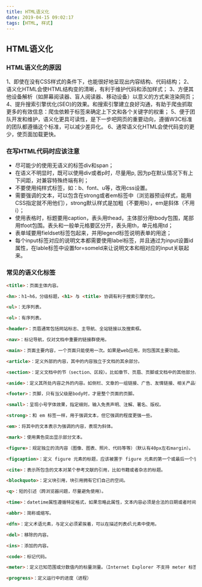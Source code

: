 ```yaml
---
title: HTML语义化
date: 2019-04-15 09:02:17
tags: [HTML, 样式]
---
```


##  HTML语义化

### HTML语义化的原因

1、即使在没有CSS样式的条件下，也能很好地呈现出内容结构、代码结构；
2、语义化HTML会使HTML结构变的清晰，有利于维护代码和添加样式；
3、方便其他设备解析（如屏幕阅读器、盲人阅读器、移动设备）以意义的方式来渲染网页；
4、提升搜索引擎优化(SEO)的效果。和搜索引擎建立良好沟通，有助于爬虫抓取更多的有效信息：爬虫依赖于标签来确定上下文和各个关键字的权重；
5、便于团队开发和维护，语义化更具可读性，是下一步吧网页的重要动向，遵循W3C标准的团队都遵循这个标准，可以减少差异化。
6、通常语义化HTML会使代码变的更少，使页面加载更快。

### 在写HTML代码时应该注意
- 尽可能少的使用无语义的标签div和span；
- 在语义不明显时，既可以使用div或者p时，尽量用p, 因为p在默认情况下有上下间距，对兼容特殊终端有利；
- 不要使用纯样式标签，如：b、font、u等，改用css设置。
- 需要强调的文本，可以包含在strong或者em标签中（浏览器预设样式，能用CSS指定就不用他们），strong默认样式是加粗（不要用b），em是斜体（不用i）；
- 使用表格时，标题要用caption，表头用thead，主体部分用tbody包围，尾部用tfoot包围。表头和一般单元格要区分开，表头用th，单元格用td；
- 表单域要用fieldset标签包起来，并用legend标签说明表单的用途；
- 每个input标签对应的说明文本都需要使用label标签，并且通过为input设置id属性，在lable标签中设置for=someld来让说明文本和相对应的input关联起来。

### 常见的语义化标签

```html
<title>：页面主体内容。

<hn>：h1~h6，分级标题，<h1> 与 <title> 协调有利于搜索引擎优化。

<ul>：无序列表。

<ol>：有序列表。

<header>：页眉通常包括网站标志、主导航、全站链接以及搜索框。

<nav>：标记导航，仅对文档中重要的链接群使用。

<main>：页面主要内容，一个页面只能使用一次。如果是web应用，则包围其主要功能。

<article>：定义外部的内容，其中的内容独立于文档的其余部分。

<section>：定义文档中的节（section、区段）。比如章节、页眉、页脚或文档中的其他部分。

<aside>：定义其所处内容之外的内容。如侧栏、文章的一组链接、广告、友情链接、相关产品列表等。

<footer>：页脚，只有当父级是body时，才是整个页面的页脚。

<small>：呈现小号字体效果，指定细则，输入免责声明、注解、署名、版权。

<strong>：和 em 标签一样，用于强调文本，但它强调的程度更强一些。

<em>：将其中的文本表示为强调的内容，表现为斜体。

<mark>：使用黄色突出显示部分文本。

<figure>：规定独立的流内容（图像、图表、照片、代码等等）（默认有40px左右margin）。

<figcaption>：定义 figure 元素的标题，应该被置于 figure 元素的第一个或最后一个子元素的位置。

<cite>：表示所包含的文本对某个参考文献的引用，比如书籍或者杂志的标题。

<blockquoto>：定义块引用，块引用拥有它们自己的空间。

<q>：短的引述（跨浏览器问题，尽量避免使用）。

<time>：datetime属性遵循特定格式，如果忽略此属性，文本内容必须是合法的日期或者时间格式。

<abbr>：简称或缩写。

<dfn>：定义术语元素，与定义必须紧挨着，可以在描述列表dl元素中使用。

<del>：移除的内容。

<ins>：添加的内容。

<code>：标记代码。

<meter>：定义已知范围或分数值内的标量测量。（Internet Explorer 不支持 meter 标签）

<progress>：定义运行中的进度（进程）

```

